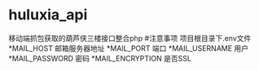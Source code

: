 # huluxia_api
移动端抓包获取的葫芦侠三楼接口整合php
#注意事项
项目根目录下.env文件
*MAIL_HOST 邮箱服务器地址
*MAIL_PORT 端口
*MAIL_USERNAME 用户
*MAIL_PASSWORD 密码
*MAIL_ENCRYPTION 是否SSL
